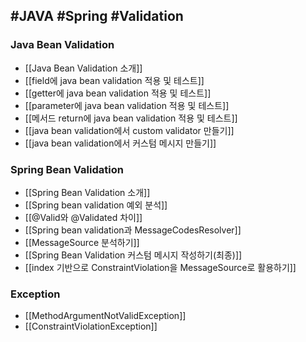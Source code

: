 
## #JAVA #Spring #Validation

### Java Bean Validation
- [[Java Bean Validation 소개]]
- [[field에 java bean validation 적용 및 테스트]]
- [[getter에 java bean validation 적용 및 테스트]]
- [[parameter에 java bean validation 적용 및 테스트]]
- [[메서드 return에 java bean validation 적용 및 테스트]]
- [[java bean validation에서 custom validator 만들기]]
- [[java bean validation에서 커스텀 메시지 만들기]]


### Spring Bean Validation
- [[Spring Bean Validation 소개]]
- [[Spring bean validation 예외 분석]]
- [[@Valid와 @Validated 차이]]
- [[Spring bean validation과 MessageCodesResolver]]
- [[MessageSource 분석하기]]
- [[Spring Bean Validation 커스텀 메시지 작성하기(최종)]]
- [[index 기반으로 ConstraintViolation을 MessageSource로 활용하기]]

### Exception
- [[MethodArgumentNotValidException]]
- [[ConstraintViolationException]]